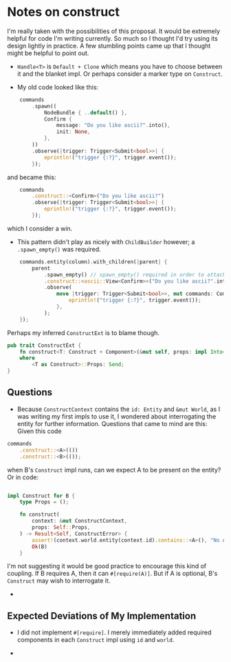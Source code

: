# Notes on construct

I'm really taken with the possibilities of this proposal. It would be extremely
helpful for code I'm writing currently. So much so I thought I'd try using its
design lightly in practice. A few stumbling points came up that I thought
might be helpful to point out.

* `Handle<T>` is `Default + Clone` which means you have to choose between it and
  the blanket impl. Or perhaps consider a marker type on `Construct`.

* My old code looked like this:

```rust
    commands
        .spawn((
            NodeBundle { ..default() },
            Confirm {
                message: "Do you like ascii?".into(),
                init: None,
            },
        ))
        .observe(|trigger: Trigger<Submit<bool>>| {
            eprintln!("trigger {:?}", trigger.event());
        });
```

and became this:

```rust
    commands
        .construct::<Confirm>("Do you like ascii?")
        .observe(|trigger: Trigger<Submit<bool>>| {
            eprintln!("trigger {:?}", trigger.event());
        });
```

which I consider a win.

* This pattern didn't play as nicely with `ChildBuilder` however; a
  `.spawn_empty()` was required.

```rust
    commands.entity(column).with_children(|parent| {
        parent
            .spawn_empty() // spawn_empty() required in order to attach an observer.
            .construct::<ascii::View<Confirm>>("Do you like ascii?".into())
            .observe(
                move |trigger: Trigger<Submit<bool>>, mut commands: Commands| {
                    eprintln!("trigger {:?}", trigger.event());
                },
            );
    });
```
  Perhaps my inferred `ConstructExt` is to blame though.
  
```rust
pub trait ConstructExt {
    fn construct<T: Construct + Component>(&mut self, props: impl Into<T::Props>) -> &mut Self
    where
        <T as Construct>::Props: Send;
}
```

## Questions

* Because `ConstructContext` contains the `id: Entity` and `&mut World`, as I
  was writing my first impls to use it, I wondered about interrogating the
  entity for further information. Questions that came to mind are this: Given
  this code
  
```rust
commands
    .construct::<A>(())
    .construct::<B>(());
```
  
  when B's `Construct` impl runs, can we expect A to be present on the entity?
  Or in code:
  
```rust

impl Construct for B {
    type Props = ();

    fn construct(
        context: &mut ConstructContext,
        props: Self::Props,
    ) -> Result<Self, ConstructError> {
        assert!(context.world.entity(context.id).contains::<A>(), "No A component present.");
        Ok(B)
    }
```
   
  I'm not suggesting it would be good practice to encourage this kind of
  coupling. If B requires A, then it can `#[require(A)]`. But if A is optional,
  B's `Construct` may wish to interrogate it.

* 

## Expected Deviations of My Implementation

* I did not implement `#[require]`. I merely immediately added required components in each
  `Construct` impl using `id` and `world`.
  
* 
